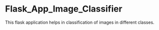 # Flask_App_Image_Classifier
This flask application helps in classification of images in different classes.
